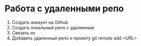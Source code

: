 # Работа с удаленными репо

1. Создать аккаунт на Github
2. Создать локальный репо с удаленным
3. Связать их
4. Добавить удаленный репо к проекту
   git remote add \<URL\>
